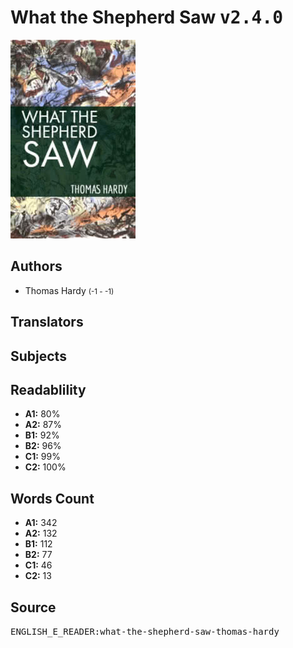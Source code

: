 # What the Shepherd Saw <kbd>v2.4.0</kbd>

![](./cover.medium.jpg "")

## Authors


 - Thomas Hardy <small>(-1 - -1)</small>

## Translators



## Subjects



## Readablility


 - **A1:** 80%
 - **A2:** 87%
 - **B1:** 92%
 - **B2:** 96%
 - **C1:** 99%
 - **C2:** 100%

## Words Count


 - **A1:** 342
 - **A2:** 132
 - **B1:** 112
 - **B2:** 77
 - **C1:** 46
 - **C2:** 13

## Source


<kbd>ENGLISH_E_READER:what-the-shepherd-saw-thomas-hardy</kbd>
